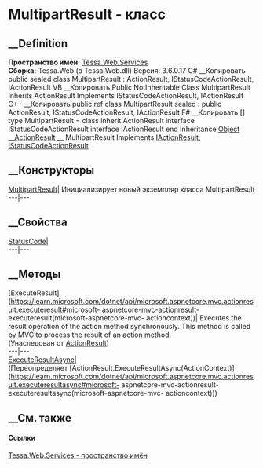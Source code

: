 # MultipartResult - класс
##  __Definition
 **Пространство имён:** [Tessa.Web.Services](N_Tessa_Web_Services.htm)  
 **Сборка:** Tessa.Web (в Tessa.Web.dll) Версия: 3.6.0.17
C# __Копировать
     public sealed class MultipartResult : ActionResult, 
    	IStatusCodeActionResult, IActionResult
VB __Копировать
     Public NotInheritable Class MultipartResult
    	Inherits ActionResult
    	Implements IStatusCodeActionResult, IActionResult
C++ __Копировать
     public ref class MultipartResult sealed : public ActionResult, 
    	IStatusCodeActionResult, IActionResult
F# __Копировать
     [<SealedAttribute>]
    type MultipartResult = 
        class
            inherit ActionResult
            interface IStatusCodeActionResult
            interface IActionResult
        end
Inheritance
    [Object](https://learn.microsoft.com/dotnet/api/system.object) __[ActionResult](https://learn.microsoft.com/dotnet/api/microsoft.aspnetcore.mvc.actionresult) __ MultipartResult
Implements
    [IActionResult](https://learn.microsoft.com/dotnet/api/microsoft.aspnetcore.mvc.iactionresult), [IStatusCodeActionResult](https://learn.microsoft.com/dotnet/api/microsoft.aspnetcore.mvc.infrastructure.istatuscodeactionresult)
##  __Конструкторы
[MultipartResult](M_Tessa_Web_Services_MultipartResult__ctor.htm)|
Инициализирует новый экземпляр класса MultipartResult  
---|---  
##  __Свойства
[StatusCode](P_Tessa_Web_Services_MultipartResult_StatusCode.htm)|  
---|---  
## __Методы
[ExecuteResult](https://learn.microsoft.com/dotnet/api/microsoft.aspnetcore.mvc.actionresult.executeresult#microsoft-
aspnetcore-mvc-actionresult-executeresult\(microsoft-aspnetcore-mvc-
actioncontext\))|  Executes the result operation of the action method
synchronously. This method is called by MVC to process the result of an action
method.  
(Унаследован от
[ActionResult](https://learn.microsoft.com/dotnet/api/microsoft.aspnetcore.mvc.actionresult))  
---|---  
[ExecuteResultAsync](M_Tessa_Web_Services_MultipartResult_ExecuteResultAsync.htm)|  
(Переопределяет
[ActionResult.ExecuteResultAsync(ActionContext)](https://learn.microsoft.com/dotnet/api/microsoft.aspnetcore.mvc.actionresult.executeresultasync#microsoft-
aspnetcore-mvc-actionresult-executeresultasync\(microsoft-aspnetcore-mvc-
actioncontext\)))  
##  __См. также
#### Ссылки
[Tessa.Web.Services - пространство имён](N_Tessa_Web_Services.htm)
